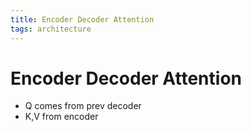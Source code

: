 ```yaml
---
title: Encoder Decoder Attention
tags: architecture 
---
```


# Encoder Decoder Attention
- Q comes from prev decoder
- K,V from encoder


